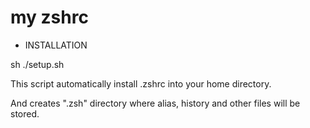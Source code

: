 my zshrc
=====

* INSTALLATION

sh ./setup.sh

This script automatically install .zshrc into your home directory.

And creates ".zsh" directory where alias, history and other files will be stored.
